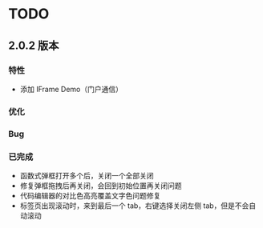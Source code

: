 # TODO

## 2.0.2 版本

### 特性

- 添加 IFrame Demo（门户通信）

### 优化

### Bug

### 已完成

- 函数式弹框打开多个后，关闭一个全部关闭
- 修复弹框拖拽后再关闭，会回到初始位置再关闭问题
- 代码编辑器的对比色高亮覆盖文字色问题修复
- 标签页出现滚动时，来到最后一个 tab，右键选择关闭左侧 tab，但是不会自动滚动
